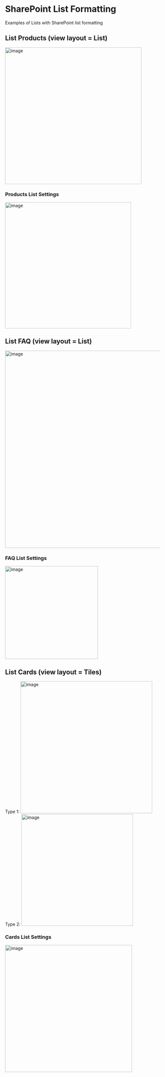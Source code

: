 # SharePoint List Formatting
Examples of Lists with SharePoint list formatting

## List Products (view layout = List)
<img width="444" alt="image" src="https://github.com/prisciladd/SharePointListFormatting/assets/60947781/e7632459-cbdc-4bb4-ac7d-698365fbdac4">

### Products List Settings
<img width="410" alt="image" src="https://github.com/prisciladd/SharePointListFormatting/assets/60947781/a25b58c4-aa2b-41af-b0a0-68fb04b06dd7">

## List FAQ (view layout = List)
<img width="641" alt="image" src="https://github.com/prisciladd/SharePointListFormatting/assets/60947781/1580753c-39ae-445b-8ec7-2aabab976773">

### FAQ List Settings
<img width="302" alt="image" src="https://github.com/prisciladd/SharePointListFormatting/assets/60947781/89b03ca6-cbb7-403c-841f-ba5053447f11">

## List Cards (view layout = Tiles)
Type 1:
<img width="429" alt="image" src="https://github.com/prisciladd/SharePointListFormatting/assets/60947781/33db203a-d78b-46a8-9322-16c8e8642149">
Type 2:
<img width="363" alt="image" src="https://github.com/prisciladd/SharePointListFormatting/assets/60947781/7c1eedf6-dbf0-4c78-9ce2-51836db7cf77">


### Cards List Settings
<img width="413" alt="image" src="https://github.com/prisciladd/SharePointListFormatting/assets/60947781/682a0841-3437-4452-98cc-51eaf2f2e7ac">


